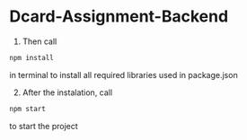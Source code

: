 # Dcard-Assignment-Backend

<!-- OL -->
1. Then call 
```bash 
npm install
```
in terminal to install all required libraries used in package.json

2. After the instalation, call
```bash
npm start
```
 to start the project
 
